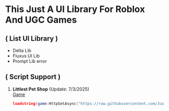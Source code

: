 # This Just A UI Library For Roblox And UGC Games

## ( List UI Library )
- Delta Lib  
- Fluxus UI Lib  
- Prompt Lib error  

## ( Script Support )
1. **Littlest Pet Shop** (Update: 7/3/2025)  
   [Game](https://www.roblox.com/games/15536298749/Littlest-Pet-Shop)

   ```lua
   loadstring(game:HttpGetAsync("https://raw.githubusercontent.com/JustAScriptPanda/Games/refs/heads/main/UGC%20Games/15536298749.lua"))()
   
